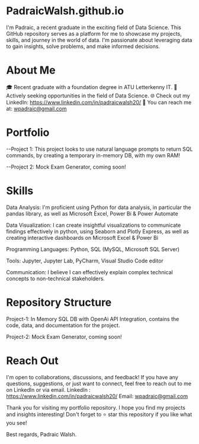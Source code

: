 # PadraicWalsh.github.io

I'm Padraic, a recent graduate in the exciting field of Data Science. This GitHub repository serves as a platform for me to showcase my projects, skills, and journey in the world of data. I'm passionate about leveraging data to gain insights, solve problems, and make informed decisions.

# About Me
🎓 Recent graduate with a foundation degree in ATU Letterkenny IT.
💼 Actively seeking opportunities in the field of Data Science.
🌐 Check out my LinkedIn: https://www.linkedin.com/in/padraicwalsh20/
📧 You can reach me at: wpadraic@gmail.com 

# Portfolio 
--Project 1: This project looks to use natural language prompts to return SQL commands, by creating a temporary in-memory DB, with my own RAM!

--Project 2: Mock Exam Generator, coming soon!

# Skills
Data Analysis: I'm proficient using Python for data analysis, in particular the pandas library, as well as Microsoft Excel, Power Bi & Power Automate

Data Visualization: I can create insightful visualizations to communicate findings effectively in python, using Seaborn and Plotly Express, as well as creating interactive dashboards on Microsoft Excel & Power Bi

Programming Languages: Python, SQL (MySQL, Microsoft SQL Server)

Tools: Jupyter, Jupyter Lab, PyCharm, Visual Studio Code editor

Communication: I believe I can effectively explain complex technical concepts to non-technical stakeholders.

# Repository Structure
Project-1: In Memory SQL DB with OpenAi API Integration, contains the code, data, and documentation for the project.

Project-2: Mock Exam Generator, coming soon!

# Reach Out
I'm open to collaborations, discussions, and feedback! If you have any questions, suggestions, or just want to connect, feel free to reach out to me on LinkedIn or via email. 
LinkedIn : https://www.linkedin.com/in/padraicwalsh20/
Email: wpadraic@gmail.com

Thank you for visiting my portfolio repository. I hope you find my projects and insights interesting! Don't forget to ⭐️ star this repository if you like what you see!

Best regards,
Padraic Walsh.
